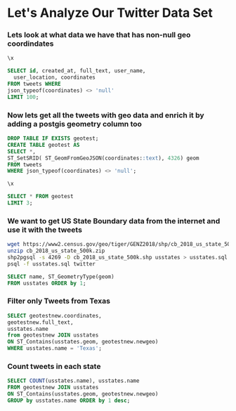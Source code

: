 # Let's Analyze Our Twitter Data Set

### Lets look at what data we have that has non-null geo coordindates
```sql
\x

SELECT id, created_at, full_text, user_name, 
  user_location, coordinates
FROM tweets WHERE 
json_typeof(coordinates) <> 'null' 
LIMIT 100;
```

### Now lets get all the tweets with geo data and enrich it by adding a postgis geometry column too 
```sql
DROP TABLE IF EXISTS geotest;
CREATE TABLE geotest AS
SELECT *, 
ST_SetSRID( ST_GeomFromGeoJSON(coordinates::text), 4326) geom 
FROM tweets 
WHERE json_typeof(coordinates) <> 'null';
```

```sql
\x 

SELECT * FROM geotest
LIMIT 3;
```

### We want to get US State Boundary data from the internet and use it with the tweets
```bash
wget https://www2.census.gov/geo/tiger/GENZ2018/shp/cb_2018_us_state_500k.zip
unzip cb_2018_us_state_500k.zip
shp2pgsql -s 4269 -D cb_2018_us_state_500k.shp usstates > usstates.sql
psql -f usstates.sql twitter
```

```sql
SELECT name, ST_GeometryType(geom)
FROM usstates ORDER by 1;
```

### Filter only Tweets from Texas
```sql
SELECT geotestnew.coordinates, 
geotestnew.full_text,
usstates.name 
from geotestnew JOIN usstates 
ON ST_Contains(usstates.geom, geotestnew.newgeo)
WHERE usstates.name = 'Texas';
```
### Count tweets in each state
```sql
SELECT COUNT(usstates.name), usstates.name
FROM geotestnew JOIN usstates 
ON ST_Contains(usstates.geom, geotestnew.newgeo)
GROUP by usstates.name ORDER by 1 desc;
```
